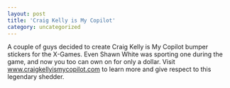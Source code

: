 ```yaml
---
layout: post
title: 'Craig Kelly is My Copilot'
category: uncategorized
---
```


A couple of guys decided to create Craig Kelly is My Copilot bumper stickers for the X-Games.  Even Shawn White was sporting one during the game, and now you too can own on for only a dollar.  Visit <a href="http://www.craigkellyismycopilot.com/">www.craigkellyismycopilot.com</a> to learn more and give respect to this legendary shedder.
